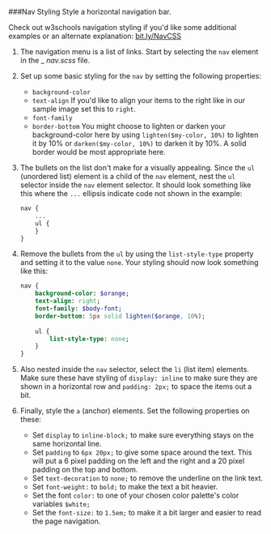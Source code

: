 ###Nav Styling
Style a horizontal navigation bar.

Check out w3schools navigation styling if you'd like some additional examples or an alternate explanation: [bit.ly/NavCSS](http://bit.ly/NavCSS)

1. The navigation menu is a list of links. Start by selecting the `nav` element in the _ _nav.scss_ file.

2. Set up some basic styling for the `nav` by setting the following properties:
    * `background-color`
    * `text-align` If you'd like to align your items to the right like in our sample image set this to `right`.
    * `font-family`
    * `border-bottom` You might choose to lighten or darken your background-color here by using `lighten($my-color, 10%)` to lighten it by 10% or `darken($my-color, 10%)` to darken it by 10%. A solid border would be most appropriate here.

3. The bullets on the list don't make for a visually appealing.  Since the `ul` (unordered list) element is a child of the `nav` element, nest the `ul` selector inside the `nav` element selector.  It should look something like this where the `...` ellipsis indicate code not shown in the example:

    ```sass
    nav {
        ...
        ul {
        }
    }
    ```

4. Remove the bullets from the `ul` by using the `list-style-type` property and setting it to the value `none`.  Your styling should now look something like this:

    ```sass
    nav {
        background-color: $orange;
        text-align: right;
        font-family: $body-font;
        border-bottom: 5px solid lighten($orange, 10%);
        
        ul {
            list-style-type: none;
        }
    }
    ```
    
4. Also nested inside the `nav` selector, select the `li` (list item) elements.  Make sure these have styling of `display: inline` to make sure they are shown in a horizontal row and `padding: 2px;` to space the items out a bit.

5. Finally, style the `a` (anchor) elements. Set the following properties on these:

    * Set `display` to `inline-block;` to make sure everything stays on the same horizontal line.
    * Set `padding` to `6px 20px;` to give some space around the text.  This will put a 6 pixel padding on the left and the right and a 20 pixel padding on the top and bottom.  
    * Set `text-decoration` to `none;` to remove the underline on the link text.
    * Set `font-weight:` to `bold;` to make the text a bit heavier.
    * Set the font `color:` to one of your chosen color palette's color variables `$white;`
    * Set the `font-size:` to `1.5em;` to make it a bit larger and easier to read the page navigation.